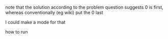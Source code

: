 note that the solution according to the problem question suggests 0 is first, whereas conventionally (eg wiki) put the 0 last

I could make a mode for that


how to run
